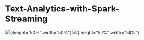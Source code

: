 # Text-Analytics-with-Spark-Streaming

![](https://i.imgur.com/LQUFtrF.png){:height="50%" width="50%"}
![](https://i.imgur.com/D3uS08b.png){:height="50%" width="50%"}
